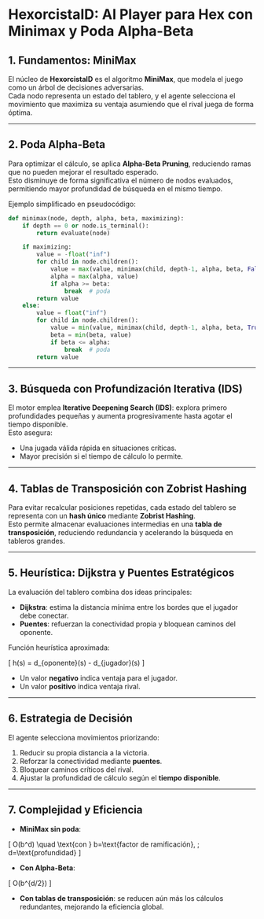 # HexorcistaID: AI Player para Hex con Minimax y Poda Alpha-Beta  

## 1. Fundamentos: MiniMax  
El núcleo de **HexorcistaID** es el algoritmo **MiniMax**, que modela el juego como un árbol de decisiones adversarias.  
Cada nodo representa un estado del tablero, y el agente selecciona el movimiento que maximiza su ventaja asumiendo que el rival juega de forma óptima.  

---

## 2. Poda Alpha-Beta  
Para optimizar el cálculo, se aplica **Alpha-Beta Pruning**, reduciendo ramas que no pueden mejorar el resultado esperado.  
Esto disminuye de forma significativa el número de nodos evaluados, permitiendo mayor profundidad de búsqueda en el mismo tiempo.  

Ejemplo simplificado en pseudocódigo:  

```python
def minimax(node, depth, alpha, beta, maximizing):
    if depth == 0 or node.is_terminal():
        return evaluate(node)

    if maximizing:
        value = -float("inf")
        for child in node.children():
            value = max(value, minimax(child, depth-1, alpha, beta, False))
            alpha = max(alpha, value)
            if alpha >= beta:
                break  # poda
        return value
    else:
        value = float("inf")
        for child in node.children():
            value = min(value, minimax(child, depth-1, alpha, beta, True))
            beta = min(beta, value)
            if beta <= alpha:
                break  # poda
        return value
```

---

## 3. Búsqueda con Profundización Iterativa (IDS)  
El motor emplea **Iterative Deepening Search (IDS)**: explora primero profundidades pequeñas y aumenta progresivamente hasta agotar el tiempo disponible.  
Esto asegura:  

- Una jugada válida rápida en situaciones críticas.  
- Mayor precisión si el tiempo de cálculo lo permite.  

---

## 4. Tablas de Transposición con Zobrist Hashing  
Para evitar recalcular posiciones repetidas, cada estado del tablero se representa con un **hash único** mediante **Zobrist Hashing**.  
Esto permite almacenar evaluaciones intermedias en una **tabla de transposición**, reduciendo redundancia y acelerando la búsqueda en tableros grandes.  

---

## 5. Heurística: Dijkstra y Puentes Estratégicos  
La evaluación del tablero combina dos ideas principales:  

- **Dijkstra**: estima la distancia mínima entre los bordes que el jugador debe conectar.  
- **Puentes**: refuerzan la conectividad propia y bloquean caminos del oponente.  

Función heurística aproximada:  

\[
h(s) = d_{oponente}(s) - d_{jugador}(s)
\]

- Un valor **negativo** indica ventaja para el jugador.  
- Un valor **positivo** indica ventaja rival.  

---

## 6. Estrategia de Decisión  
El agente selecciona movimientos priorizando:  

1. Reducir su propia distancia a la victoria.  
2. Reforzar la conectividad mediante **puentes**.  
3. Bloquear caminos críticos del rival.  
4. Ajustar la profundidad de cálculo según el **tiempo disponible**.  

---

## 7. Complejidad y Eficiencia  
- **MiniMax sin poda**:  

\[
O(b^d) \quad \text{con } b=\text{factor de ramificación}, \; d=\text{profundidad}
\]

- **Con Alpha-Beta**:  

\[
O(b^{d/2})
\]

- **Con tablas de transposición**: se reducen aún más los cálculos redundantes, mejorando la eficiencia global.  


